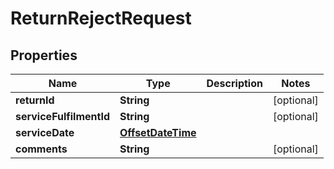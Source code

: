 
# ReturnRejectRequest

## Properties
Name | Type | Description | Notes
------------ | ------------- | ------------- | -------------
**returnId** | **String** |  |  [optional]
**serviceFulfilmentId** | **String** |  |  [optional]
**serviceDate** | [**OffsetDateTime**](OffsetDateTime.md) |  | 
**comments** | **String** |  |  [optional]



